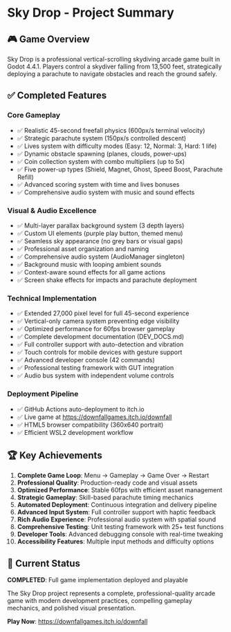 # Sky Drop - Project Summary

## 🎮 Game Overview
Sky Drop is a professional vertical-scrolling skydiving arcade game built in Godot 4.4.1. Players control a skydiver falling from 13,500 feet, strategically deploying a parachute to navigate obstacles and reach the ground safely.

## ✅ Completed Features

### Core Gameplay
- ✅ Realistic 45-second freefall physics (600px/s terminal velocity)
- ✅ Strategic parachute system (150px/s controlled descent) 
- ✅ Lives system with difficulty modes (Easy: 12, Normal: 3, Hard: 1 life)
- ✅ Dynamic obstacle spawning (planes, clouds, power-ups)
- ✅ Coin collection system with combo multipliers (up to 5x)
- ✅ Five power-up types (Shield, Magnet, Ghost, Speed Boost, Parachute Refill)
- ✅ Advanced scoring system with time and lives bonuses
- ✅ Comprehensive audio system with music and sound effects

### Visual & Audio Excellence
- ✅ Multi-layer parallax background system (3 depth layers)
- ✅ Custom UI elements (purple play button, themed menu)
- ✅ Seamless sky appearance (no grey bars or visual gaps)
- ✅ Professional asset organization and naming
- ✅ Comprehensive audio system (AudioManager singleton)
- ✅ Background music with looping ambient sounds
- ✅ Context-aware sound effects for all game actions
- ✅ Screen shake effects for impacts and parachute deployment

### Technical Implementation
- ✅ Extended 27,000 pixel level for full 45-second experience
- ✅ Vertical-only camera system preventing edge visibility
- ✅ Optimized performance for 60fps browser gameplay
- ✅ Complete development documentation (DEV_DOCS.md)
- ✅ Full controller support with auto-detection and vibration
- ✅ Touch controls for mobile devices with gesture support
- ✅ Advanced developer console (42 commands)
- ✅ Professional testing framework with GUT integration
- ✅ Audio bus system with independent volume controls

### Deployment Pipeline
- ✅ GitHub Actions auto-deployment to itch.io
- ✅ Live game at https://downfallgames.itch.io/downfall
- ✅ HTML5 browser compatibility (360x640 portrait)
- ✅ Efficient WSL2 development workflow

## 🏆 Key Achievements

1. **Complete Game Loop**: Menu → Gameplay → Game Over → Restart
2. **Professional Quality**: Production-ready code and visual assets
3. **Optimized Performance**: Stable 60fps with efficient asset management
4. **Strategic Gameplay**: Skill-based parachute timing mechanics
5. **Automated Deployment**: Continuous integration and delivery pipeline
6. **Advanced Input System**: Full controller support with haptic feedback
7. **Rich Audio Experience**: Professional audio system with spatial sound
8. **Comprehensive Testing**: Unit testing framework with 25+ test functions
9. **Developer Tools**: Advanced debugging console with real-time tweaking
10. **Accessibility Features**: Multiple input methods and difficulty options

## 🎯 Current Status
**COMPLETED**: Full game implementation deployed and playable

The Sky Drop project represents a complete, professional-quality arcade game with modern development practices, compelling gameplay mechanics, and polished visual presentation.

**Play Now**: https://downfallgames.itch.io/downfall